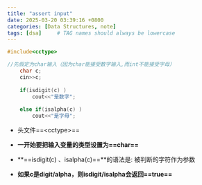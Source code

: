 ```yaml
---
title: "assert input"
date: 2025-03-20 03:39:16 +0800
categories: [Data Structures, note]
tags: [dsa]     # TAG names should always be lowercase
---
```

```cpp
#include<cctype>

//先假定为char输入（因为char能接受数字输入,而int不能接受字母）
    char c;
    cin>>c;
    
    if(isdigit(c) )
        cout<<"是数字";
    
    else if(isalpha(c) )
        cout<<"是字母";
```

- 头文件==\<cctype>==
	
- **一开始要把输入变量的类型设置为==char==**
	
- **==isdigit(c) 、isalpha(c)==**的语法是: 被判断的字符作为参数
	
- **如果c是digit/alpha，则isdigit/isalpha会返回==true==** 
